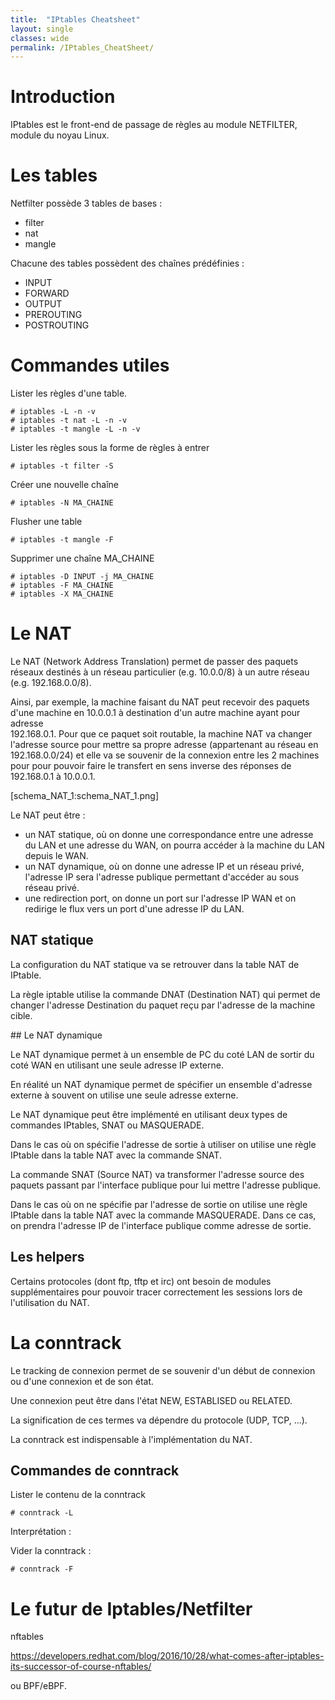 ```yaml
---
title:  "IPtables Cheatsheet"
layout: single
classes: wide
permalink: /IPtables_CheatSheet/
---
```


# Introduction

IPtables est le front-end de passage de règles au module NETFILTER, module du
noyau Linux.


# Les tables

Netfilter possède 3 tables de bases :
- filter
- nat
- mangle

Chacune des tables possèdent des chaînes prédéfinies :
- INPUT
- FORWARD
- OUTPUT
- PREROUTING
- POSTROUTING

# Commandes utiles

Lister les règles d'une table.

```
# iptables -L -n -v
# iptables -t nat -L -n -v
# iptables -t mangle -L -n -v
```

Lister les règles sous la forme de règles à entrer
```
# iptables -t filter -S
```
Créer une nouvelle chaîne
```
# iptables -N MA_CHAINE
```

Flusher une table
```
# iptables -t mangle -F
```

Supprimer une chaîne MA_CHAINE
```
# iptables -D INPUT -j MA_CHAINE
# iptables -F MA_CHAINE
# iptables -X MA_CHAINE
```

# Le NAT

Le NAT (Network Address Translation) permet de passer des paquets réseaux
destinés à un réseau particulier (e.g. 10.0.0/8) à un autre réseau (e.g. 192.168.0.0/8).

Ainsi, par exemple, la machine faisant du NAT peut recevoir des paquets d'une
 machine en 10.0.0.1 à destination d'un autre machine ayant pour adresse  
 192.168.0.1. Pour que ce paquet soit routable, la machine NAT va changer
 l'adresse source pour mettre sa propre adresse (appartenant au réseau en
 192.168.0.0/24) et elle va se souvenir de la connexion entre les 2 machines
pour pour pouvoir faire le transfert en sens inverse des réponses de
 192.168.0.1 à 10.0.0.1.


[schema_NAT_1:schema_NAT_1.png]

Le NAT peut être :

- un NAT statique, où on donne une correspondance entre une adresse du LAN et
une adresse du WAN, on pourra accéder à la machine du LAN depuis le WAN.
- un NAT dynamique, où on donne une adresse IP et un réseau privé, l'adresse
IP sera l'adresse publique permettant d'accéder au sous réseau privé.
- une redirection port, on donne un port sur l'adresse IP WAN et on redirige
le flux vers un port d'une adresse IP du LAN.


## NAT statique

La configuration du NAT statique va se retrouver dans la table NAT de IPtable.

La règle iptable utilise la commande DNAT (Destination NAT) qui permet de changer
l'adresse Destination du paquet reçu par l'adresse de la machine cible.


## Le NAT dynamique


Le NAT dynamique permet à un ensemble de PC du coté LAN de sortir du coté WAN
 en utilisant une seule adresse IP externe.

En réalité un NAT dynamique permet de spécifier un ensemble d'adresse externe
 à souvent on utilise une seule adresse externe.

Le NAT dynamique peut être implémenté en utilisant deux types de commandes IPtables,
 SNAT ou MASQUERADE.

Dans le cas où on spécifie l'adresse de sortie à utiliser on utilise une règle
 IPtable dans la table NAT avec la commande SNAT.

La commande SNAT (Source NAT) va transformer l'adresse source des paquets
passant par l'interface publique pour lui mettre l'adresse publique.

Dans le cas où on ne spécifie par l'adresse de sortie on utilise une règle IPtable
 dans la table NAT avec la commande MASQUERADE.
Dans ce cas, on prendra l'adresse IP de l'interface publique comme adresse de sortie.


## Les helpers

Certains protocoles (dont ftp, tftp et irc) ont besoin de modules supplémentaires
pour pouvoir tracer correctement les sessions lors de l'utilisation du NAT.

# La conntrack

Le tracking de connexion permet de se souvenir d'un début de connexion ou d'une
connexion et de son état.

Une connexion peut être dans l'état NEW, ESTABLISED ou RELATED.

La signification de ces termes va dépendre du protocole (UDP, TCP, ...).

La conntrack est indispensable à l'implémentation du NAT.

## Commandes de conntrack

Lister le contenu de la conntrack
```
# conntrack -L
```
Interprétation :

Vider la conntrack :
```
# conntrack -F
```

# Le futur de Iptables/Netfilter

nftables

https://developers.redhat.com/blog/2016/10/28/what-comes-after-iptables-its-successor-of-course-nftables/

ou BPF/eBPF.
